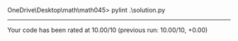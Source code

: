 OneDrive\Desktop\math\math045> pylint .\solution.py

--------------------------------------------------------------------
Your code has been rated at 10.00/10 (previous run: 10.00/10, +0.00)